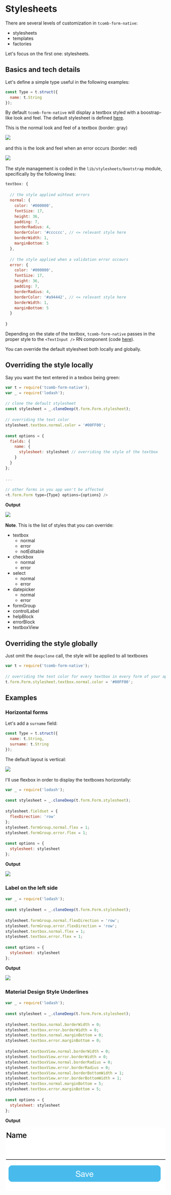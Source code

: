 # Stylesheets

There are several levels of customization in `tcomb-form-native`:

- stylesheets
- templates
- factories

Let's focus on the first one: stylesheets.

## Basics and tech details

Let's define a simple type useful in the following examples:

```js
const Type = t.struct({
  name: t.String
});
```

By default `tcomb-form-native` will display a textbox styled with a boostrap-like look and feel. The default stylesheet is defined [here](https://github.com/gcanti/tcomb-form-native/blob/master/lib/stylesheets/bootstrap.js).

This is the normal look and feel of a textbox (border: gray)

![](images/stylesheets/1.png)

and this is the look and feel when an error occurs (border: red)

![](images/stylesheets/2.png)

The style management is coded in the `lib/stylesheets/bootstrap` module, specifically by the following lines:

```js
textbox: {

  // the style applied wihtout errors
  normal: {
    color: '#000000',
    fontSize: 17,
    height: 36,
    padding: 7,
    borderRadius: 4,
    borderColor: '#cccccc', // <= relevant style here
    borderWidth: 1,
    marginBottom: 5
  },

  // the style applied when a validation error occours
  error: {
    color: '#000000',
    fontSize: 17,
    height: 36,
    padding: 7,
    borderRadius: 4,
    borderColor: '#a94442', // <= relevant style here
    borderWidth: 1,
    marginBottom: 5
  }

}
```

Depending on the state of the textbox, `tcomb-form-native` passes in the proper style to the `<TextInput />` RN component (code [here](https://github.com/gcanti/tcomb-form-native/blob/master/lib/templates/bootstrap/textbox.js)).

You can override the default stylesheet both locally and globally.

## Overriding the style locally

Say you want the text entered in a texbox being green:

```js
var t = require('tcomb-form-native');
var _ = require('lodash');

// clone the default stylesheet
const stylesheet = _.cloneDeep(t.form.Form.stylesheet);

// overriding the text color
stylesheet.textbox.normal.color = '#00FF00';

const options = {
  fields: {
    name: {
      stylesheet: stylesheet // overriding the style of the textbox
    }
  }
};

...

// other forms in you app won't be affected
<t.form.Form type={Type} options={options} />
```

**Output**

![](images/stylesheets/3.png)

**Note**. This is the list of styles that you can override:

- textbox
  - normal
  - error
  - notEditable
- checkbox
  - normal
  - error
- select
  - normal
  - error
- datepicker
  - normal
  - error
- formGroup
- controlLabel
- helpBlock
- errorBlock
- textboxView

## Overriding the style globally

Just omit the `deepclone` call, the style will be applied to all textboxes

```js
var t = require('tcomb-form-native');

// overriding the text color for every textbox in every form of your app
t.form.Form.stylesheet.textbox.normal.color = '#00FF00';
```

## Examples

### Horizontal forms

Let's add a `surname` field:

```js
const Type = t.struct({
  name: t.String,
  surname: t.String
});
```

The default layout is vertical:

![](images/stylesheets/4.png)

I'll use flexbox in order to display the textboxes horizontally:

```js
var _ = require('lodash');

const stylesheet = _.cloneDeep(t.form.Form.stylesheet);

stylesheet.fieldset = {
  flexDirection: 'row'
};
stylesheet.formGroup.normal.flex = 1;
stylesheet.formGroup.error.flex = 1;

const options = {
  stylesheet: stylesheet
};
```

**Output**

![](images/stylesheets/5.png)

### Label on the left side

```js
var _ = require('lodash');

const stylesheet = _.cloneDeep(t.form.Form.stylesheet);

stylesheet.formGroup.normal.flexDirection = 'row';
stylesheet.formGroup.error.flexDirection = 'row';
stylesheet.textbox.normal.flex = 1;
stylesheet.textbox.error.flex = 1;

const options = {
  stylesheet: stylesheet
};
```

**Output**

![](images/stylesheets/6.png)


### Material Design Style Underlines

```js
var _ = require('lodash');

const stylesheet = _.cloneDeep(t.form.Form.stylesheet);

stylesheet.textbox.normal.borderWidth = 0;
stylesheet.textbox.error.borderWidth = 0;
stylesheet.textbox.normal.marginBottom = 0;
stylesheet.textbox.error.marginBottom = 0;

stylesheet.textboxView.normal.borderWidth = 0;
stylesheet.textboxView.error.borderWidth = 0;
stylesheet.textboxView.normal.borderRadius = 0;
stylesheet.textboxView.error.borderRadius = 0;
stylesheet.textboxView.normal.borderBottomWidth = 1;
stylesheet.textboxView.error.borderBottomWidth = 1;
stylesheet.textbox.normal.marginBottom = 5;
stylesheet.textbox.error.marginBottom = 5;

const options = {
  stylesheet: stylesheet
};
```

**Output**

![](images/stylesheets/7.png)

